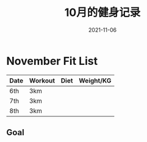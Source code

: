 ﻿---
layout: post
title: 10月的健身记录
date: 2021-11-06
tags: 健身

---


# November Fit List

| Date | Workout | Diet | Weight/KG |
| ---- | ------- | ---- | --------- |
| 6th  | 3km     |      |           |
| 7th  | 3km     |      |           |
| 8th  | 3km     |      |           |

## Goal



